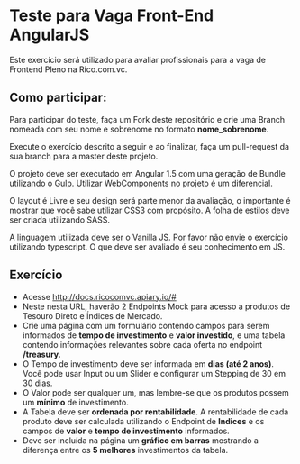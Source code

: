 # Teste para Vaga Front-End AngularJS

Este exercício será utilizado para avaliar profissionais para a vaga de Frontend Pleno na Rico.com.vc. 


## Como participar:

Para participar do teste, faça um Fork deste repositório e crie uma Branch nomeada com seu nome e sobrenome no formato **nome_sobrenome**.

Execute o exercício descrito a seguir e ao finalizar, faça um pull-request da sua branch para a master deste projeto.

O projeto deve ser executado em Angular 1.5 com uma geração de Bundle utilizando o Gulp. Utilizar WebComponents no projeto é um diferencial.

O layout é Livre e seu design será parte menor da avaliação, o importante é mostrar que você sabe utilizar CSS3 com propósito. A folha de estilos deve ser criada utilizando SASS.

A linguagem utilizada deve ser o Vanilla JS. Por favor não envie o exercício utilizando typescript. O que deve ser avaliado é seu conhecimento em JS.


## Exercício


* Acesse http://docs.ricocomvc.apiary.io/#
* Neste nesta URL, haverão 2 Endpoints Mock para acesso a produtos de Tesouro Direto e Índices de Mercado.
* Crie uma página com um formulário contendo campos para serem informados de **tempo de investimento** e **valor investido**, e uma tabela contendo informações relevantes sobre cada oferta no endpoint **/treasury**.
* O Tempo de investimento deve ser informada em **dias (até 2 anos)**. Você pode usar Input ou um Slider e configurar um Stepping de 30 em 30 dias.
* O Valor pode ser qualquer um, mas lembre-se que os produtos possem um **mínimo** de investimento.
* A Tabela deve ser **ordenada por rentabilidade**. A rentabilidade de cada produto deve ser calculada utilizando o Endpoint de **Indices** e os campos de **valor** e **tempo de investimento** informados.
* Deve ser incluída na página um **gráfico em barras** mostrando a diferença entre os **5 melhores** investimentos da tabela.
